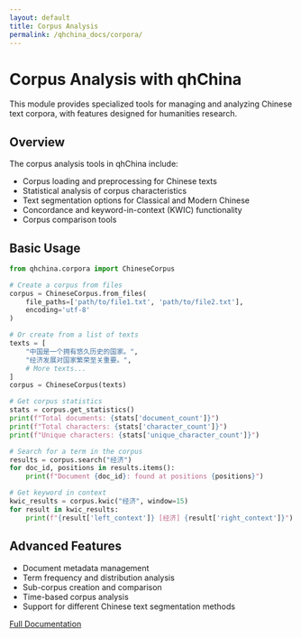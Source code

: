 ```yaml
---
layout: default
title: Corpus Analysis
permalink: /qhchina_docs/corpora/
---
```


# Corpus Analysis with qhChina

This module provides specialized tools for managing and analyzing Chinese text corpora, with features designed for humanities research.

## Overview

The corpus analysis tools in qhChina include:

- Corpus loading and preprocessing for Chinese texts
- Statistical analysis of corpus characteristics
- Text segmentation options for Classical and Modern Chinese
- Concordance and keyword-in-context (KWIC) functionality
- Corpus comparison tools

## Basic Usage

```python
from qhchina.corpora import ChineseCorpus

# Create a corpus from files
corpus = ChineseCorpus.from_files(
    file_paths=['path/to/file1.txt', 'path/to/file2.txt'],
    encoding='utf-8'
)

# Or create from a list of texts
texts = [
    "中国是一个拥有悠久历史的国家。",
    "经济发展对国家繁荣至关重要。",
    # More texts...
]
corpus = ChineseCorpus(texts)

# Get corpus statistics
stats = corpus.get_statistics()
print(f"Total documents: {stats['document_count']}")
print(f"Total characters: {stats['character_count']}")
print(f"Unique characters: {stats['unique_character_count']}")

# Search for a term in the corpus
results = corpus.search("经济")
for doc_id, positions in results.items():
    print(f"Document {doc_id}: found at positions {positions}")

# Get keyword in context
kwic_results = corpus.kwic("经济", window=15)
for result in kwic_results:
    print(f"{result['left_context']} [经济] {result['right_context']}")
```

## Advanced Features

- Document metadata management
- Term frequency and distribution analysis
- Sub-corpus creation and comparison
- Time-based corpus analysis
- Support for different Chinese text segmentation methods

[Full Documentation](/qhchina_docs/corpora/full) 